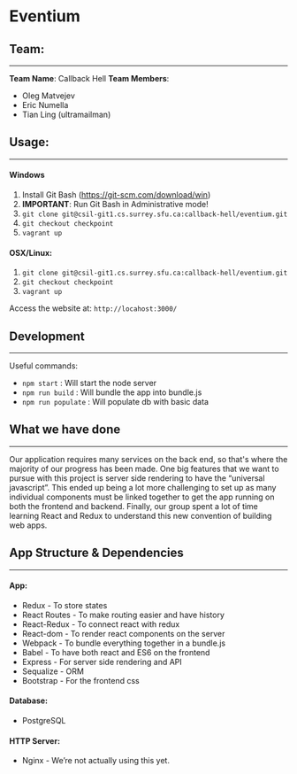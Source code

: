 # Eventium


## Team:
---
**Team Name**: 
Callback Hell
**Team Members**:
- Oleg Matvejev
- Eric Numella
- Tian Ling (ultramailman)

## Usage:
---
#### Windows
1. Install Git Bash (https://git-scm.com/download/win)
2. **IMPORTANT**: Run Git Bash in Administrative mode!
3. `git clone git@csil-git1.cs.surrey.sfu.ca:callback-hell/eventium.git`
4. `git checkout checkpoint`
5. `vagrant up`
 
#### OSX/Linux:
1. `git clone git@csil-git1.cs.surrey.sfu.ca:callback-hell/eventium.git`
2. `git checkout checkpoint`
3. `vagrant up`

Access the website at: `http://locahost:3000/`

## Development
---
Useful commands:
- `npm start` : Will start the node server
- `npm run build` : Will bundle the app into bundle.js
- `npm run populate` : Will populate db with basic data

## What we have done
---
Our application requires many services on the back end, so that's where the majority of our progress has been made. One big features that we want to pursue with this project is server side rendering to have the “universal javascript”. This ended up being a lot more challenging to set up as many individual components must be linked together to get the app running on both the frontend and backend. Finally, our group spent a lot of time learning React and Redux to understand this new convention of building web apps.


## App Structure & Dependencies
---
#### App:
* Redux - To store states
* React Routes - To make routing easier and have history
* React-Redux - To connect react with redux
* React-dom - To render react components on the server
* Webpack - To bundle everything together in a bundle.js
* Babel - To have both react and ES6 on the frontend
* Express - For server side rendering and API
* Sequalize - ORM
* Bootstrap - For the frontend css

#### Database:
* PostgreSQL

#### HTTP Server:
* Nginx - We’re not actually using this yet.


